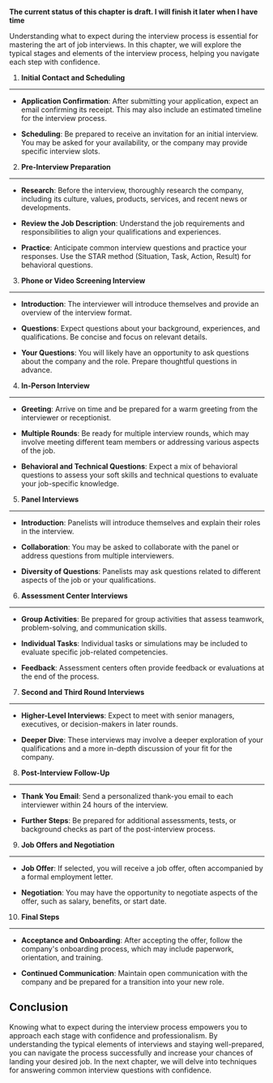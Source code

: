 **The current status of this chapter is draft. I will finish it later when I have time**

Understanding what to expect during the interview process is essential for mastering the art of job interviews. In this chapter, we will explore the typical stages and elements of the interview process, helping you navigate each step with confidence.

1. **Initial Contact and Scheduling**
-------------------------------------

* **Application Confirmation**: After submitting your application, expect an email confirming its receipt. This may also include an estimated timeline for the interview process.

* **Scheduling**: Be prepared to receive an invitation for an initial interview. You may be asked for your availability, or the company may provide specific interview slots.

2. **Pre-Interview Preparation**
--------------------------------

* **Research**: Before the interview, thoroughly research the company, including its culture, values, products, services, and recent news or developments.

* **Review the Job Description**: Understand the job requirements and responsibilities to align your qualifications and experiences.

* **Practice**: Anticipate common interview questions and practice your responses. Use the STAR method (Situation, Task, Action, Result) for behavioral questions.

3. **Phone or Video Screening Interview**
-----------------------------------------

* **Introduction**: The interviewer will introduce themselves and provide an overview of the interview format.

* **Questions**: Expect questions about your background, experiences, and qualifications. Be concise and focus on relevant details.

* **Your Questions**: You will likely have an opportunity to ask questions about the company and the role. Prepare thoughtful questions in advance.

4. **In-Person Interview**
--------------------------

* **Greeting**: Arrive on time and be prepared for a warm greeting from the interviewer or receptionist.

* **Multiple Rounds**: Be ready for multiple interview rounds, which may involve meeting different team members or addressing various aspects of the job.

* **Behavioral and Technical Questions**: Expect a mix of behavioral questions to assess your soft skills and technical questions to evaluate your job-specific knowledge.

5. **Panel Interviews**
-----------------------

* **Introduction**: Panelists will introduce themselves and explain their roles in the interview.

* **Collaboration**: You may be asked to collaborate with the panel or address questions from multiple interviewers.

* **Diversity of Questions**: Panelists may ask questions related to different aspects of the job or your qualifications.

6. **Assessment Center Interviews**
-----------------------------------

* **Group Activities**: Be prepared for group activities that assess teamwork, problem-solving, and communication skills.

* **Individual Tasks**: Individual tasks or simulations may be included to evaluate specific job-related competencies.

* **Feedback**: Assessment centers often provide feedback or evaluations at the end of the process.

7. **Second and Third Round Interviews**
----------------------------------------

* **Higher-Level Interviews**: Expect to meet with senior managers, executives, or decision-makers in later rounds.

* **Deeper Dive**: These interviews may involve a deeper exploration of your qualifications and a more in-depth discussion of your fit for the company.

8. **Post-Interview Follow-Up**
-------------------------------

* **Thank You Email**: Send a personalized thank-you email to each interviewer within 24 hours of the interview.

* **Further Steps**: Be prepared for additional assessments, tests, or background checks as part of the post-interview process.

9. **Job Offers and Negotiation**
---------------------------------

* **Job Offer**: If selected, you will receive a job offer, often accompanied by a formal employment letter.

* **Negotiation**: You may have the opportunity to negotiate aspects of the offer, such as salary, benefits, or start date.

10. **Final Steps**
-------------------

* **Acceptance and Onboarding**: After accepting the offer, follow the company's onboarding process, which may include paperwork, orientation, and training.

* **Continued Communication**: Maintain open communication with the company and be prepared for a transition into your new role.

Conclusion
----------

Knowing what to expect during the interview process empowers you to approach each stage with confidence and professionalism. By understanding the typical elements of interviews and staying well-prepared, you can navigate the process successfully and increase your chances of landing your desired job. In the next chapter, we will delve into techniques for answering common interview questions with confidence.
